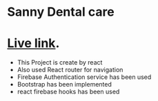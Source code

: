 # Sanny Dental care

 # [Live link](https://dental-care-bb52c.web.app/).

- This Project is create by react
- Also used React router for navigation
- Firebase Authentication service has been used 
- Bootstrap has been implemented
- react firebase hooks has been used